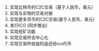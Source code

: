 1. 实现比特币的C2C交易（基于人民币，美元）
2. 实现与实物的交易对接
3. 实现更多货币的C2C交易(基于人民币，美元)
4. 发行ICO (同步推出)
5. 实现挖矿功能
6. 实现交易所去中心化
7. 实现交易所收益的返还给ico代币
